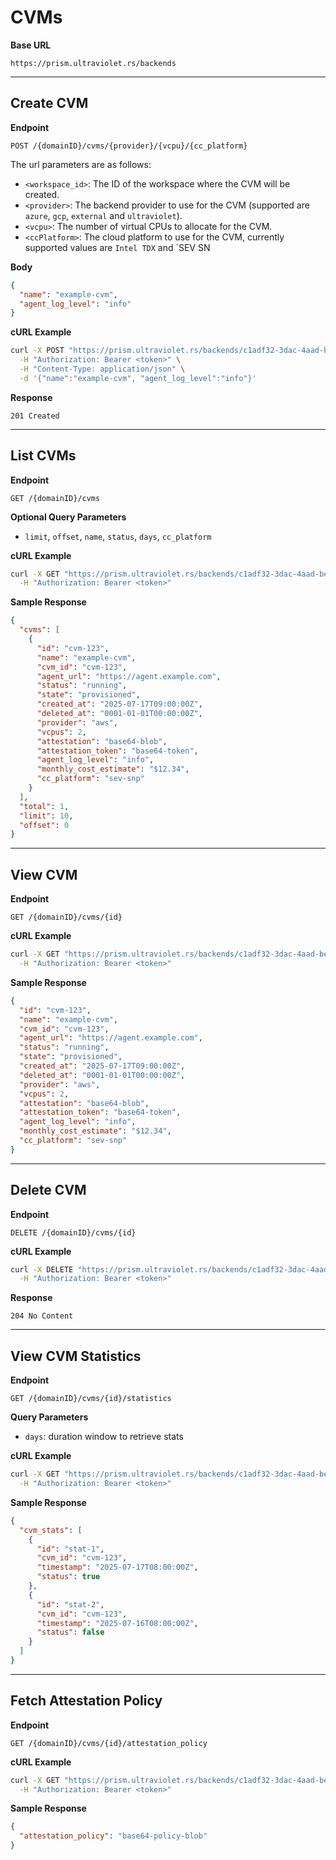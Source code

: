 # CVMs

**Base URL**

```
https://prism.ultraviolet.rs/backends
```

---

## Create CVM

**Endpoint**

```
POST /{domainID}/cvms/{provider}/{vcpu}/{cc_platform}
```

The url parameters are as follows:

- `<workspace_id>`: The ID of the workspace where the CVM will be created.
- `<provider>`: The backend provider to use for the CVM (supported are `azure`, `gcp`, `external` and `ultraviolet`).
- `<vcpu>`: The number of virtual CPUs to allocate for the CVM.
- `<ccPlatform>`: The cloud platform to use for the CVM, currently supported values are `Intel TDX` and `SEV SN

**Body**

```json
{
  "name": "example-cvm",
  "agent_log_level": "info"
}
```

**cURL Example**

```bash
curl -X POST "https://prism.ultraviolet.rs/backends/c1adf32-3dac-4aad-bead-ae96fe071239/cvms/aws/2/sev-snp?domainID=c1adf32-3dac-4aad-bead-ae96fe071239" \
  -H "Authorization: Bearer <token>" \
  -H "Content-Type: application/json" \
  -d '{"name":"example-cvm", "agent_log_level":"info"}'
```

**Response**

```http
201 Created
```

---

## List CVMs

**Endpoint**

```
GET /{domainID}/cvms
```

**Optional Query Parameters**

- `limit`, `offset`, `name`, `status`, `days`, `cc_platform`

**cURL Example**

```bash
curl -X GET "https://prism.ultraviolet.rs/backends/c1adf32-3dac-4aad-bead-ae96fe071239/cvms?domainID=c1adf32-3dac-4aad-bead-ae96fe071239&limit=10" \
  -H "Authorization: Bearer <token>"
```

**Sample Response**

```json
{
  "cvms": [
    {
      "id": "cvm-123",
      "name": "example-cvm",
      "cvm_id": "cvm-123",
      "agent_url": "https://agent.example.com",
      "status": "running",
      "state": "provisioned",
      "created_at": "2025-07-17T09:00:00Z",
      "deleted_at": "0001-01-01T00:00:00Z",
      "provider": "aws",
      "vcpus": 2,
      "attestation": "base64-blob",
      "attestation_token": "base64-token",
      "agent_log_level": "info",
      "monthly_cost_estimate": "$12.34",
      "cc_platform": "sev-snp"
    }
  ],
  "total": 1,
  "limit": 10,
  "offset": 0
}
```

---

## View CVM

**Endpoint**

```
GET /{domainID}/cvms/{id}
```

**cURL Example**

```bash
curl -X GET "https://prism.ultraviolet.rs/backends/c1adf32-3dac-4aad-bead-ae96fe071239/cvms/cvm-123?domainID=c1adf32-3dac-4aad-bead-ae96fe071239" \
  -H "Authorization: Bearer <token>"
```

**Sample Response**

```json
{
  "id": "cvm-123",
  "name": "example-cvm",
  "cvm_id": "cvm-123",
  "agent_url": "https://agent.example.com",
  "status": "running",
  "state": "provisioned",
  "created_at": "2025-07-17T09:00:00Z",
  "deleted_at": "0001-01-01T00:00:00Z",
  "provider": "aws",
  "vcpus": 2,
  "attestation": "base64-blob",
  "attestation_token": "base64-token",
  "agent_log_level": "info",
  "monthly_cost_estimate": "$12.34",
  "cc_platform": "sev-snp"
}
```

---

## Delete CVM

**Endpoint**

```
DELETE /{domainID}/cvms/{id}
```

**cURL Example**

```bash
curl -X DELETE "https://prism.ultraviolet.rs/backends/c1adf32-3dac-4aad-bead-ae96fe071239/cvms/cvm-123?domainID=c1adf32-3dac-4aad-bead-ae96fe071239" \
  -H "Authorization: Bearer <token>"
```

**Response**

```http
204 No Content
```

---

## View CVM Statistics

**Endpoint**

```
GET /{domainID}/cvms/{id}/statistics
```

**Query Parameters**

- `days`: duration window to retrieve stats

**cURL Example**

```bash
curl -X GET "https://prism.ultraviolet.rs/backends/c1adf32-3dac-4aad-bead-ae96fe071239/cvms/cvm-123/statistics?domainID=c1adf32-3dac-4aad-bead-ae96fe071239&days=7" \
  -H "Authorization: Bearer <token>"
```

**Sample Response**

```json
{
  "cvm_stats": [
    {
      "id": "stat-1",
      "cvm_id": "cvm-123",
      "timestamp": "2025-07-17T08:00:00Z",
      "status": true
    },
    {
      "id": "stat-2",
      "cvm_id": "cvm-123",
      "timestamp": "2025-07-16T08:00:00Z",
      "status": false
    }
  ]
}
```

---

## Fetch Attestation Policy

**Endpoint**

```
GET /{domainID}/cvms/{id}/attestation_policy
```

**cURL Example**

```bash
curl -X GET "https://prism.ultraviolet.rs/backends/c1adf32-3dac-4aad-bead-ae96fe071239/cvms/cvm-123/attestation_policy?domainID=c1adf32-3dac-4aad-bead-ae96fe071239" \
  -H "Authorization: Bearer <token>"
```

**Sample Response**

```json
{
  "attestation_policy": "base64-policy-blob"
}
```
